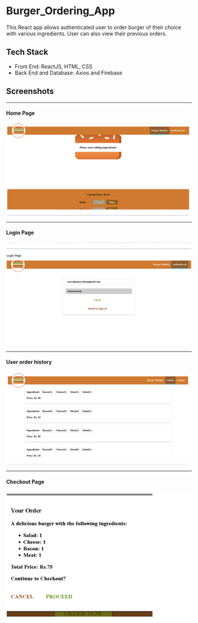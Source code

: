 # Burger_Ordering_App

This React app  allows authenticated user to order burger of their choice with various ingredients. 
User can also view their previous orders.


## Tech Stack

- Front End: ReactJS, HTML, CSS
- Back End and Database: Axios and Firebase


## Screenshots

---

#### Home Page

![Landing-Page](screenshot/homepage.png)

---

#### Login Page

![Login-Page](screenshot/login_page.png)


---

#### User order history

![Orders-Page](screenshot/user_order_history.png)

---

#### Checkout Page

![Checkout-Page](screenshot/your_order.png)
